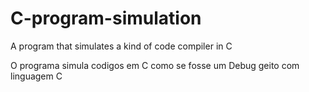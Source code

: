 # C-program-simulation
A program that simulates a kind of code compiler in C

O programa simula codigos em C como se fosse um Debug geito com linguagem C
